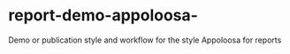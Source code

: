 # report-demo-appoloosa-
Demo or publication style and workflow for the style Appoloosa for reports
